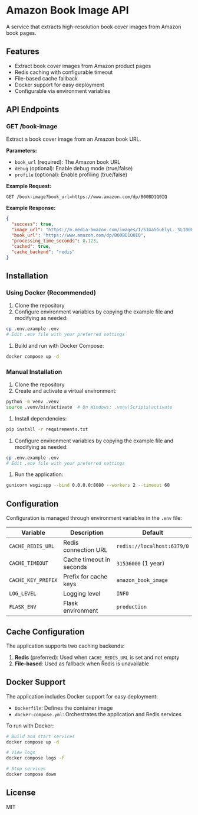 # Amazon Book Image API

A service that extracts high-resolution book cover images from Amazon book pages.

## Features

- Extract book cover images from Amazon product pages
- Redis caching with configurable timeout
- File-based cache fallback
- Docker support for easy deployment
- Configurable via environment variables

## API Endpoints

### GET /book-image

Extract a book cover image from an Amazon book URL.

**Parameters:**

- `book_url` (required): The Amazon book URL
- `debug` (optional): Enable debug mode (true/false)
- `profile` (optional): Enable profiling (true/false)

**Example Request:**

```http
GET /book-image?book_url=https://www.amazon.com/dp/B00BD1Q0IQ
```

**Example Response:**

```json
{
  "success": true,
  "image_url": "https://m.media-amazon.com/images/I/51Ga5GuElyL._SL1000_.jpg",
  "book_url": "https://www.amazon.com/dp/B00BD1Q0IQ",
  "processing_time_seconds": 0.123,
  "cached": true,
  "cache_backend": "redis"
}
```

## Installation

### Using Docker (Recommended)

1. Clone the repository
1. Configure environment variables by copying the example file and modifying as needed:

```bash
cp .env.example .env
# Edit .env file with your preferred settings
```

1. Build and run with Docker Compose:

```bash
docker compose up -d
```

### Manual Installation

1. Clone the repository
2. Create and activate a virtual environment:

```bash
python -m venv .venv
source .venv/bin/activate  # On Windows: .venv\Scripts\activate
```

1. Install dependencies:

```bash
pip install -r requirements.txt
```

1. Configure environment variables by copying the example file and modifying as needed:

```bash
cp .env.example .env
# Edit .env file with your preferred settings
```

1. Run the application:

```bash
gunicorn wsgi:app --bind 0.0.0.0:8080 --workers 2 --timeout 60
```

## Configuration

Configuration is managed through environment variables in the `.env` file:

| Variable | Description | Default |
|----------|-------------|---------|
| `CACHE_REDIS_URL` | Redis connection URL | `redis://localhost:6379/0` |
| `CACHE_TIMEOUT` | Cache timeout in seconds | `31536000` (1 year) |
| `CACHE_KEY_PREFIX` | Prefix for cache keys | `amazon_book_image` |
| `LOG_LEVEL` | Logging level | `INFO` |
| `FLASK_ENV` | Flask environment | `production` |

## Cache Configuration

The application supports two caching backends:

1. **Redis** (preferred): Used when `CACHE_REDIS_URL` is set and not empty
2. **File-based**: Used as fallback when Redis is unavailable

## Docker Support

The application includes Docker support for easy deployment:

- `Dockerfile`: Defines the container image
- `docker-compose.yml`: Orchestrates the application and Redis services

To run with Docker:

```bash
# Build and start services
docker compose up -d

# View logs
docker compose logs -f

# Stop services
docker compose down
```

## License

MIT
